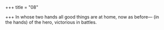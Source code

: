+++
title = "08"

+++
In whose two hands all good things are at home, now as before— (in the hands) of the hero, victorious in battles.